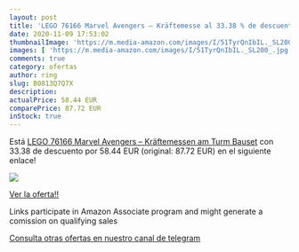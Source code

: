 ```yaml
---
layout: post
title: 'LEGO 76166 Marvel Avengers – Kräftemesse al 33.38 % de descuento'
date: 2020-11-09 17:53:02
thumbnailImage: 'https://m.media-amazon.com/images/I/51TyrQnIbIL._SL200_.jpg'
images: [ 'https://m.media-amazon.com/images/I/51TyrQnIbIL._SL200_.jpg' ]
comments: true
category: ofertas
author: ring
slug: B0813Q7Q7X
description:
actualPrice: 58.44 EUR
comparePrice: 87.72 EUR
inStock: true
---
```


Está [LEGO 76166 Marvel Avengers – Kräftemessen am Turm  Bauset](https://www.amazon.de/dp/B0813Q7Q7X/?tag=redken02-21) con 33.38 de descuento por 58.44 EUR (original: 87.72 EUR) en el siguiente enlace!

[![](https://m.media-amazon.com/images/I/51TyrQnIbIL._SL200_.jpg)](https://www.amazon.de/dp/B0813Q7Q7X/?tag=redken02-21)

[Ver la oferta!!](https://www.amazon.de/dp/B0813Q7Q7X/?tag=redken02-21)

Links participate in Amazon Associate program and might generate a comission on qualifying sales

[Consulta otras ofertas en nuestro canal de telegram](https://t.me/s/ofertas25)
